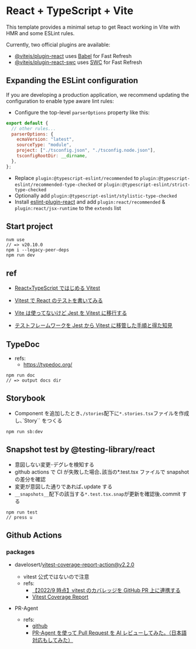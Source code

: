 # React + TypeScript + Vite

This template provides a minimal setup to get React working in Vite with HMR and some ESLint rules.

Currently, two official plugins are available:

- [@vitejs/plugin-react](https://github.com/vitejs/vite-plugin-react/blob/main/packages/plugin-react/README.md) uses [Babel](https://babeljs.io/) for Fast Refresh
- [@vitejs/plugin-react-swc](https://github.com/vitejs/vite-plugin-react-swc) uses [SWC](https://swc.rs/) for Fast Refresh

## Expanding the ESLint configuration

If you are developing a production application, we recommend updating the configuration to enable type aware lint rules:

- Configure the top-level `parserOptions` property like this:

```js
export default {
  // other rules...
  parserOptions: {
    ecmaVersion: "latest",
    sourceType: "module",
    project: ["./tsconfig.json", "./tsconfig.node.json"],
    tsconfigRootDir: __dirname,
  },
};
```

- Replace `plugin:@typescript-eslint/recommended` to `plugin:@typescript-eslint/recommended-type-checked` or `plugin:@typescript-eslint/strict-type-checked`
- Optionally add `plugin:@typescript-eslint/stylistic-type-checked`
- Install [eslint-plugin-react](https://github.com/jsx-eslint/eslint-plugin-react) and add `plugin:react/recommended` & `plugin:react/jsx-runtime` to the `extends` list

## Start project

```
nvm use
// => v20.10.0
npm i --legacy-peer-deps
npm run dev
```

## ref

- [React×TypeScript ではじめる Vitest](React×TypeScriptではじめるVitest)

- [Vitest で React のテストを書いてみる](https://zenn.dev/collabostyle/articles/15883dcd38c9ff)

- [Vite は使ってないけど Jest を Vitest に移行する](https://zenn.dev/sa2knight/articles/migrating_vitest_from_jest)

- [テストフレームワークを Jest から Vitest に移管した手順と得た知見](https://qiita.com/itouoti/items/6f03065c68baf4245b2f)

## TypeDoc

- refs:
  - https://typedoc.org/

```
npm run doc
// => output docs dir
```

## Storybook

- Component を追加したとき､`/stories`配下に`*.stories.tsx`ファイルを作成し､`Story`` をつくる

```
npm run sb:dev
```

## Snapshot test by @testing-library/react

- 意図しない変更･デグレを検知する
- github actions で CI が失敗した場合､該当の\*.test.tsx ファイルで snapshot の差分を確認
- 変更が意図した通りであれば､update する
- `__snapshots__`配下の該当する`*.test.tsx.snap`が更新を確認後､commit する

```
npm run test
// press u
```

## Github Actions

### packages

- davelosert/vitest-coverage-report-action@v2.2.0

  - vitest 公式ではないので注意
  - refs:
    - [【2022/9 時点】vitest のカバレッジを GitHub PR 上に連携する](https://magicode.io/Sumiren/articles/f0455cc2cc9a4dde88ab994807ecdd56)
    - [Vitest Coverage Report](https://github.com/marketplace/actions/vitest-coverage-report)

- PR-Agent
  - refs:
    - [github](https://github.com/Codium-ai/pr-agent)
    - [PR-Agent を使って Pull Request を AI レビューしてみた。（日本語対応もしてみた）](https://tech.layerx.co.jp/entry/2023/09/01/102612)
